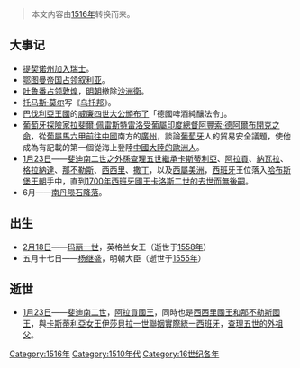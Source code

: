 > 本文内容由[1516年](https://zh.wikipedia.org/wiki/1516年)转换而来。


## 大事记

  - [提契诺州加入](https://zh.wikipedia.org/wiki/提契諾州 "wikilink")[瑞士](https://zh.wikipedia.org/wiki/瑞士 "wikilink")。
  - [鄂图曼帝国占领](../Page/奥斯曼帝国.md "wikilink")[叙利亚](../Page/叙利亚.md "wikilink")。
  - [吐鲁番占领](https://zh.wikipedia.org/wiki/吐鲁番 "wikilink")[敦煌](../Page/敦煌市.md "wikilink")，[明朝](../Page/明朝.md "wikilink")撤除[沙洲衛](https://zh.wikipedia.org/wiki/沙洲衛 "wikilink")。
  - [托马斯·莫尔](../Page/托马斯·莫尔.md "wikilink")写《[乌托邦](../Page/乌托邦.md "wikilink")》。
  - [巴伐利亞王國](../Page/巴伐利亞王國.md "wikilink")的[威廉四世大公頒布了](https://zh.wikipedia.org/wiki/威廉四世_\(巴伐利亞\) "wikilink")「德國啤酒純釀法令」。
  - [葡萄牙](../Page/葡萄牙.md "wikilink")[探險家](https://zh.wikipedia.org/wiki/探險家 "wikilink")[拉斐爾·佩雷斯特雷洛受](https://zh.wikipedia.org/wiki/拉斐爾·佩雷斯特雷洛 "wikilink")[葡屬印度](../Page/葡屬印度.md "wikilink")[總督](https://zh.wikipedia.org/wiki/總督 "wikilink")[阿豐索·德阿爾布開克之命](https://zh.wikipedia.org/wiki/阿豐索·德阿爾布開克 "wikilink")，從[葡屬馬六甲前往](https://zh.wikipedia.org/wiki/麻六甲 "wikilink")[中國](../Page/中國.md "wikilink")南方的[廣州](https://zh.wikipedia.org/wiki/廣州 "wikilink")，談論[葡萄牙](../Page/葡萄牙.md "wikilink")人的貿易安全議題，使他成為有記載的第一個從海上登陸[中國大陸的歐洲人](https://zh.wikipedia.org/wiki/中國大陸 "wikilink")。
  - [1月23日](../Page/1月23日.md "wikilink")——[斐迪南二世之外孫](../Page/费尔南多二世_\(阿拉贡\).md "wikilink")[查理五世繼承](../Page/查理五世_\(神圣罗马帝国\).md "wikilink")[卡斯蒂利亞](../Page/卡斯蒂利亞王權.md "wikilink")、[阿拉貢](../Page/阿拉贡王国.md "wikilink")、[納瓦拉](../Page/納瓦拉王國.md "wikilink")、[格拉納達](../Page/格拉納達王國.md "wikilink")、[那不勒斯](../Page/那不勒斯王国.md "wikilink")、[西西里](../Page/西西里王國.md "wikilink")、[撒丁](../Page/薩丁尼亞王國.md "wikilink")，以及[西屬美洲](../Page/西班牙美洲殖民地.md "wikilink")，[西班牙](../Page/西班牙.md "wikilink")王位落入[哈布斯堡王朝](../Page/哈布斯堡王朝.md "wikilink")手中，直到[1700年](../Page/1700年.md "wikilink")[西班牙國王](../Page/西班牙君主.md "wikilink")[卡洛斯二世的去世而無後嗣](../Page/卡洛斯二世_\(西班牙\).md "wikilink")。
  - 6月——[南丹陨石降落](../Page/南丹隕石.md "wikilink")。

## 出生

  - [2月18日](../Page/2月18日.md "wikilink")——[玛丽一世](../Page/玛丽一世_\(英格兰\).md "wikilink")，英格兰女王（逝世于[1558年](https://zh.wikipedia.org/wiki/1558年 "wikilink")）
  - 五月十七日——[杨继盛](../Page/楊繼盛.md "wikilink")，明朝大臣（逝世于[1555年](https://zh.wikipedia.org/wiki/1555年 "wikilink")）

## 逝世

  - [1月23日](../Page/1月23日.md "wikilink")——[斐迪南二世](../Page/费尔南多二世_\(阿拉贡\).md "wikilink")，[阿拉貢國王](../Page/阿拉贡王国.md "wikilink")，同時也是[西西里國王和](../Page/西西里王國.md "wikilink")[那不勒斯國王](../Page/那不勒斯王国.md "wikilink")，與[卡斯蒂利亞女王](../Page/卡斯蒂利亞王權.md "wikilink")[伊莎貝拉一世聯姻實際統一](https://zh.wikipedia.org/wiki/伊莎貝拉一世 "wikilink")[西班牙](../Page/西班牙.md "wikilink")，[查理五世的外祖父](../Page/查理五世_\(神圣罗马帝国\).md "wikilink")。

[Category:1516年](https://zh.wikipedia.org/wiki/Category:1516年 "wikilink") [Category:1510年代](https://zh.wikipedia.org/wiki/Category:1510年代 "wikilink") [Category:16世纪各年](https://zh.wikipedia.org/wiki/Category:16世纪各年 "wikilink")